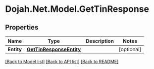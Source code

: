 # Dojah.Net.Model.GetTinResponse

## Properties

Name | Type | Description | Notes
------------ | ------------- | ------------- | -------------
**Entity** | [**GetTinResponseEntity**](GetTinResponseEntity.md) |  | [optional] 

[[Back to Model list]](../README.md#documentation-for-models) [[Back to API list]](../README.md#documentation-for-api-endpoints) [[Back to README]](../README.md)


